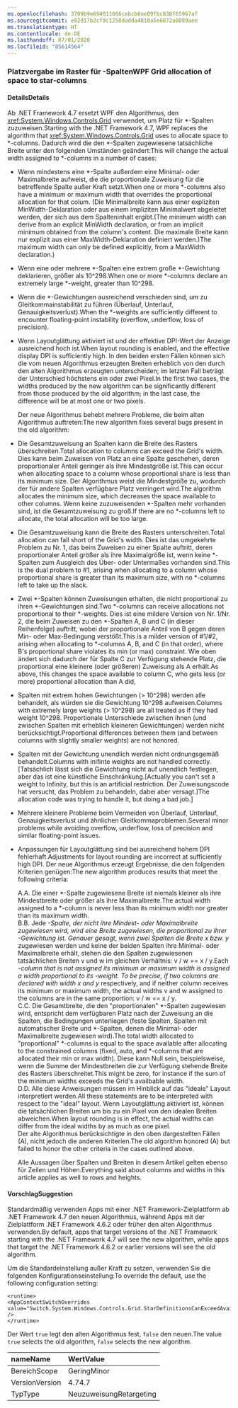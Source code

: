 ```yaml
---
ms.openlocfilehash: 3709b9e694011666cebcb0ae09fbc838f65967af
ms.sourcegitcommit: e02d17b2cf9c1258dadda4810a5e6072a0089aee
ms.translationtype: HT
ms.contentlocale: de-DE
ms.lasthandoff: 07/01/2020
ms.locfileid: "85614564"
---
```

### <a name="wpf-grid-allocation-of-space-to-star-columns"></a><span data-ttu-id="d8484-101">Platzvergabe im Raster für -Spalten</span><span class="sxs-lookup"><span data-stu-id="d8484-101">WPF Grid allocation of space to star-columns</span></span>

#### <a name="details"></a><span data-ttu-id="d8484-102">Details</span><span class="sxs-lookup"><span data-stu-id="d8484-102">Details</span></span>

<span data-ttu-id="d8484-103">Ab .NET Framework 4.7 ersetzt WPF den Algorithmus, den <xref:System.Windows.Controls.Grid> verwendet, um Platz für \*-Spalten zuzuweisen.</span><span class="sxs-lookup"><span data-stu-id="d8484-103">Starting with the .NET Framework 4.7, WPF replaces the algorithm that <xref:System.Windows.Controls.Grid> uses to allocate space to \*-columns.</span></span> <span data-ttu-id="d8484-104">Dadurch wird die den \*-Spalten zugewiesene tatsächliche Breite unter den folgenden Umständen geändert:</span><span class="sxs-lookup"><span data-stu-id="d8484-104">This will change the actual width assigned to \*-columns in a number of cases:</span></span>

- <span data-ttu-id="d8484-105">Wenn mindestens eine \*-Spalte außerdem eine Minimal- oder Maximalbreite aufweist, die die proportionale Zuweisung für die betreffende Spalte außer Kraft setzt.</span><span class="sxs-lookup"><span data-stu-id="d8484-105">When one or more \*-columns also have a minimum or maximum width that overrides the proportional allocation for that colum.</span></span> <span data-ttu-id="d8484-106">(Die Minimalbreite kann aus einer expliziten MinWidth-Deklaration oder aus einem impliziten Minimalwert abgeleitet werden, der sich aus dem Spalteninhalt ergibt.</span><span class="sxs-lookup"><span data-stu-id="d8484-106">(The minimum width can derive from an explicit MinWidth declaration, or from an implicit minimum obtained from the column's content.</span></span> <span data-ttu-id="d8484-107">Die maximale Breite kann nur explizit aus einer MaxWidth-Deklaration definiert werden.)</span><span class="sxs-lookup"><span data-stu-id="d8484-107">The maximum width can only be defined explicitly, from a MaxWidth declaration.)</span></span>
- <span data-ttu-id="d8484-108">Wenn eine oder mehrere \*-Spalten eine extrem große \*-Gewichtung deklarieren, größer als 10^298.</span><span class="sxs-lookup"><span data-stu-id="d8484-108">When one or more \*-columns declare an extremely large \*-weight, greater than 10^298.</span></span>
- <span data-ttu-id="d8484-109">Wenn die \*-Gewichtungen ausreichend verschieden sind, um zu Gleitkommainstabilität zu führen (Überlauf, Unterlauf, Genauigkeitsverlust).</span><span class="sxs-lookup"><span data-stu-id="d8484-109">When the \*-weights are sufficiently different to encounter floating-point instability (overflow, underflow, loss of precision).</span></span>
- <span data-ttu-id="d8484-110">Wenn Layoutglättung aktiviert ist und der effektive DPI-Wert der Anzeige ausreichend hoch ist.</span><span class="sxs-lookup"><span data-stu-id="d8484-110">When layout rounding is enabled, and the effective display DPI is sufficiently high.</span></span>
<span data-ttu-id="d8484-111">In den beiden ersten Fällen können sich die vom neuen Algorithmus erzeugten Breiten erheblich von den durch den alten Algorithmus erzeugten unterscheiden; im letzten Fall beträgt der Unterschied höchstens ein oder zwei Pixel.</span><span class="sxs-lookup"><span data-stu-id="d8484-111">In the first two cases, the widths produced by the new algorithm can be significantly different from those produced by the old algorithm; in the last case, the difference will be at most one or two pixels.</span></span><p/><span data-ttu-id="d8484-112">Der neue Algorithmus behebt mehrere Probleme, die beim alten Algorithmus auftreten:</span><span class="sxs-lookup"><span data-stu-id="d8484-112">The new algorithm fixes several bugs present in the old algorithm:</span></span>

- <span data-ttu-id="d8484-113">Die Gesamtzuweisung an Spalten kann die Breite des Rasters überschreiten.</span><span class="sxs-lookup"><span data-stu-id="d8484-113">Total allocation to columns can exceed the Grid's width.</span></span> <span data-ttu-id="d8484-114">Dies kann beim Zuweisen von Platz an eine Spalte geschehen, deren proportionaler Anteil geringer als ihre Mindestgröße ist.</span><span class="sxs-lookup"><span data-stu-id="d8484-114">This can occur when allocating space to a column whose proportional share is less than its minimum size.</span></span> <span data-ttu-id="d8484-115">Der Algorithmus weist die Mindestgröße zu, wodurch der für andere Spalten verfügbare Platz verringert wird.</span><span class="sxs-lookup"><span data-stu-id="d8484-115">The algorithm allocates the minimum size, which decreases the space available to other columns.</span></span> <span data-ttu-id="d8484-116">Wenn keine zuzuweisenden \*-Spalten mehr vorhanden sind, ist die Gesamtzuweisung zu groß.</span><span class="sxs-lookup"><span data-stu-id="d8484-116">If there are no \*-columns left to allocate, the total allocation will be too large.</span></span>
- <span data-ttu-id="d8484-117">Die Gesamtzuweisung kann die Breite des Rasters unterschreiten.</span><span class="sxs-lookup"><span data-stu-id="d8484-117">Total allocation can fall short of the Grid's width.</span></span> <span data-ttu-id="d8484-118">Dies ist das umgekehrte Problem zu Nr. 1, das beim Zuweisen zu einer Spalte auftritt, deren proportionaler Anteil größer als ihre Maximalgröße ist, wenn keine \*-Spalten zum Ausgleich des Über- oder Untermaßes vorhanden sind.</span><span class="sxs-lookup"><span data-stu-id="d8484-118">This is the dual problem to #1, arising when allocating to a column whose proportional share is greater than its maximum size, with no \*-columns left to take up the slack.</span></span>
- <span data-ttu-id="d8484-119">Zwei \*-Spalten können Zuweisungen erhalten, die nicht proportional zu ihren \*-Gewichtungen sind.</span><span class="sxs-lookup"><span data-stu-id="d8484-119">Two \*-columns can receive allocations not proportional to their \*-weights.</span></span> <span data-ttu-id="d8484-120">Dies ist eine mildere Version von Nr. 1/Nr. 2, die beim Zuweisen zu den \*-Spalten A, B und C (in dieser Reihenfolge) auftritt, wobei der proportionale Anteil von B gegen deren Min- oder Max-Bedingung verstößt.</span><span class="sxs-lookup"><span data-stu-id="d8484-120">This is a milder version of #1/#2, arising when allocating to \*-columns A, B, and C (in that order), where B's proportional share violates its min (or max) constraint.</span></span> <span data-ttu-id="d8484-121">Wie oben ändert sich dadurch der für Spalte C zur Verfügung stehende Platz, die proportional eine kleinere (oder größeren) Zuweisung als A erhält.</span><span class="sxs-lookup"><span data-stu-id="d8484-121">As above, this changes the space available to column C, who gets less (or more) proportional allocation than A did,</span></span>
- <span data-ttu-id="d8484-122">Spalten mit extrem hohen Gewichtungen (&gt; 10^298) werden alle behandelt, als würden sie die Gewichtung 10^298 aufweisen.</span><span class="sxs-lookup"><span data-stu-id="d8484-122">Columns with extremely large weights (&gt; 10^298) are all treated as if they had weight 10^298.</span></span> <span data-ttu-id="d8484-123">Proportionale Unterschiede zwischen ihnen (und zwischen Spalten mit erheblich kleineren Gewichtungen) werden nicht berücksichtigt.</span><span class="sxs-lookup"><span data-stu-id="d8484-123">Proportional differences between them (and between columns with slightly smaller weights) are not honored.</span></span>
- <span data-ttu-id="d8484-124">Spalten mit der Gewichtung unendlich werden nicht ordnungsgemäß behandelt.</span><span class="sxs-lookup"><span data-stu-id="d8484-124">Columns with inifinte weights are not handled correctly.</span></span> <span data-ttu-id="d8484-125">[Tatsächlich lässt sich die Gewichtung nicht auf unendlich festlegen, aber das ist eine künstliche Einschränkung.</span><span class="sxs-lookup"><span data-stu-id="d8484-125">[Actually you can't set a weight to Infinity, but this is an artificial restriction.</span></span> <span data-ttu-id="d8484-126">Der Zuweisungscode hat versucht, das Problem zu behandeln, dabei aber versagt.]</span><span class="sxs-lookup"><span data-stu-id="d8484-126">The allocation code was trying to handle it, but doing a bad job.]</span></span>
- <span data-ttu-id="d8484-127">Mehrere kleinere Probleme beim Vermeiden von Überlauf, Unterlauf, Genauigkeitsverlust und ähnlichen Gleitkommaproblemen.</span><span class="sxs-lookup"><span data-stu-id="d8484-127">Several minor problems while avoiding overflow, underflow, loss of precision and similar floating-point issues.</span></span>
- <span data-ttu-id="d8484-128">Anpassungen für Layoutglättung sind bei ausreichend hohem DPI fehlerhaft.</span><span class="sxs-lookup"><span data-stu-id="d8484-128">Adjustments for layout rounding are incorrect at sufficiently high DPI.</span></span>
<span data-ttu-id="d8484-129">Der neue Algorithmus erzeugt Ergebnisse, die den folgenden Kriterien genügen:</span><span class="sxs-lookup"><span data-stu-id="d8484-129">The new algorithm produces results that meet the following criteria:</span></span><p/><span data-ttu-id="d8484-130">A.</span><span class="sxs-lookup"><span data-stu-id="d8484-130">A.</span></span> <span data-ttu-id="d8484-131">Die einer \*-Spalte zugewiesene Breite ist niemals kleiner als ihre Mindestbreite oder größer als ihre Maximalbreite.</span><span class="sxs-lookup"><span data-stu-id="d8484-131">The actual width assigned to a \*-column is never less than its minimum width nor greater than its maximum width.</span></span><br/><span data-ttu-id="d8484-132">B.</span><span class="sxs-lookup"><span data-stu-id="d8484-132">B.</span></span> <span data-ttu-id="d8484-133">Jede <em>-Spalte, der nicht ihre Mindest- oder Maximalbreite zugewiesen wird, wird eine Breite zugewiesen, die proportional zu ihrer <em>-Gewichtung ist. Genauer gesagt, wenn zwei Spalten die Breite x</em> bzw. y</em> zugewiesen werden und keine der beiden Spalten ihre Minimal- oder Maximalbreite erhält, stehen die den Spalten zugewiesenen tatsächlichen Breiten v und w im gleichen Verhältnis: v / w == x / y.</span><span class="sxs-lookup"><span data-stu-id="d8484-133">Each <em>-column that is not assigned its minimum or maximum width is assigned a width proportional to its <em>-weight. To be precise, if two columns are declared with width x</em> and y</em> respectively, and if neither column receives its minimum or maximum width, the actual widths v and w assigned to the columns are in the same proportion: v / w == x / y.</span></span><br/><span data-ttu-id="d8484-134">C.</span><span class="sxs-lookup"><span data-stu-id="d8484-134">C.</span></span> <span data-ttu-id="d8484-135">Die Gesamtbreite, die den &quot;proportionalen&quot; \*-Spalten zugewiesen wird, entspricht dem verfügbaren Platz nach der Zuweisung an die Spalten, die Bedingungen unterliegen (feste Spalten, Spalten mit automatischer Breite und \*-Spalten, denen die Minimal- oder Maximalbreite zugewiesen wird).</span><span class="sxs-lookup"><span data-stu-id="d8484-135">The total width allocated to &quot;proportional&quot; \*-columns is equal to the space available after allocating to the constrained columns (fixed, auto, and \*-columns that are allocated their min or max width).</span></span> <span data-ttu-id="d8484-136">Diese kann Null sein, beispielsweise, wenn die Summe der Mindestbreiten die zur Verfügung stehende Breite des Rasters überschreitet.</span><span class="sxs-lookup"><span data-stu-id="d8484-136">This might be zero, for instance if the sum of the minimum widths exceeds the Grid's availbable width.</span></span><br/><span data-ttu-id="d8484-137">D.</span><span class="sxs-lookup"><span data-stu-id="d8484-137">D.</span></span> <span data-ttu-id="d8484-138">Alle diese Anweisungen müssen im Hinblick auf das &quot;ideale&quot; Layout interpretiert werden.</span><span class="sxs-lookup"><span data-stu-id="d8484-138">All these statements are to be interpreted with respect to the &quot;ideal&quot; layout.</span></span> <span data-ttu-id="d8484-139">Wenn Layoutglättung aktiviert ist, können die tatsächlichen Breiten um bis zu ein Pixel von den idealen Breiten abweichen.</span><span class="sxs-lookup"><span data-stu-id="d8484-139">When layout rounding is in effect, the actual widths can differ from the ideal widths by as much as one pixel.</span></span><br/><span data-ttu-id="d8484-140">Der alte Algorithmus berücksichtigte in den oben dargestellten Fällen (A), nicht jedoch die anderen Kriterien.</span><span class="sxs-lookup"><span data-stu-id="d8484-140">The old algorithm honored (A) but failed to honor the other criteria in the cases outlined above.</span></span><p/><span data-ttu-id="d8484-141">Alle Aussagen über Spalten und Breiten in diesem Artikel gelten ebenso für Zeilen und Höhen.</span><span class="sxs-lookup"><span data-stu-id="d8484-141">Everything said about columns and widths in this article applies as well to rows and heights.</span></span>

#### <a name="suggestion"></a><span data-ttu-id="d8484-142">Vorschlag</span><span class="sxs-lookup"><span data-stu-id="d8484-142">Suggestion</span></span>

<span data-ttu-id="d8484-143">Standardmäßig verwenden Apps mit einer .NET Framework-Zielplattform ab .NET Framework 4.7 den neuen Algorithmus, während Apps mit der Zielplattform .NET Framework 4.6.2 oder früher den alten Algorithmus verwenden.</span><span class="sxs-lookup"><span data-stu-id="d8484-143">By default, apps that target versions of the .NET Framework starting with the .NET Framework 4.7 will see the new algorithm, while apps that target the .NET Framework 4.6.2 or earlier versions will see the old algorithm.</span></span><p/><span data-ttu-id="d8484-144">Um die Standardeinstellung außer Kraft zu setzen, verwenden Sie die folgenden Konfigurationseinstellung:</span><span class="sxs-lookup"><span data-stu-id="d8484-144">To override the default, use the following configuration setting:</span></span>

<pre><code class="lang-xml">&lt;runtime&gt;&#13;&#10;&lt;AppContextSwitchOverrides value=&quot;Switch.System.Windows.Controls.Grid.StarDefinitionsCanExceedAvailableSpace=true&quot; /&gt;&#13;&#10;&lt;/runtime&gt;&#13;&#10;</code></pre>

<span data-ttu-id="d8484-145">Der Wert `true` legt den alten Algorithmus fest, `false` den neuen.</span><span class="sxs-lookup"><span data-stu-id="d8484-145">The value `true` selects the old algorithm, `false` selects the new algorithm.</span></span>

| <span data-ttu-id="d8484-146">name</span><span class="sxs-lookup"><span data-stu-id="d8484-146">Name</span></span>    | <span data-ttu-id="d8484-147">Wert</span><span class="sxs-lookup"><span data-stu-id="d8484-147">Value</span></span>       |
|:--------|:------------|
| <span data-ttu-id="d8484-148">Bereich</span><span class="sxs-lookup"><span data-stu-id="d8484-148">Scope</span></span>   | <span data-ttu-id="d8484-149">Gering</span><span class="sxs-lookup"><span data-stu-id="d8484-149">Minor</span></span>       |
| <span data-ttu-id="d8484-150">Version</span><span class="sxs-lookup"><span data-stu-id="d8484-150">Version</span></span> | <span data-ttu-id="d8484-151">4.7</span><span class="sxs-lookup"><span data-stu-id="d8484-151">4.7</span></span>         |
| <span data-ttu-id="d8484-152">Typ</span><span class="sxs-lookup"><span data-stu-id="d8484-152">Type</span></span>    | <span data-ttu-id="d8484-153">Neuzuweisung</span><span class="sxs-lookup"><span data-stu-id="d8484-153">Retargeting</span></span> |
